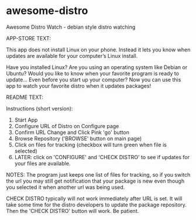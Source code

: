 # awesome-distro
Awesome Distro Watch - debian style distro watching

APP-STORE TEXT:

This app does not install Linux on your phone. Instead it lets you know when updates are available for your computer’s Linux install.

Have you installed Linux? Are you using an operating system like Debian or Ubuntu? Would you like to know when your favorite program is ready to update… Even before you start up your computer? Now you can use this app to watch your favorite distro when it updates packages! 

README TEXT:

Instructions (short version):

1. Start App
2. Configure URL of Distro on Configure page
3. Confirm URL Change and Click Pink 'go' button
4. Browse Repository ('BROWSE' button on main page)
5. Click on files for tracking (checkbox will turn green when file is selected)
6. LATER: click on 'CONFIGURE' and 'CHECK DISTRO' to see if updates for your files are available.

NOTES: The program just keeps one list of files for tracking, so if you switch the url you may still get notification that your package is new even though you selected it when another url was being used.

CHECK DISTRO typically will not work immediately after URL is set. It will take some time for the distro developers to update the package repository. Then the 'CHECK DISTRO' button will work. Be patient.
